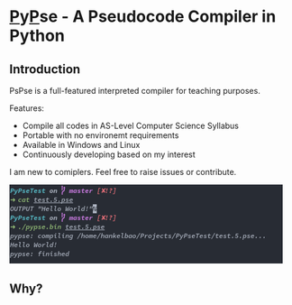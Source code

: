 # [P](#)y[P](#)se - A Pseudocode Compiler in Python

## Introduction

PsPse is a full-featured interpreted compiler for teaching purposes.

Features:

* Compile all codes in AS-Level Computer Science Syllabus
* Portable with no environemt requirements
* Available in Windows and Linux
* Continuously developing based on my interest

I am new to comiplers. Feel free to raise issues or contribute.

![demo_screenshot](screenshots/demo_screenshot.png)

## Why?